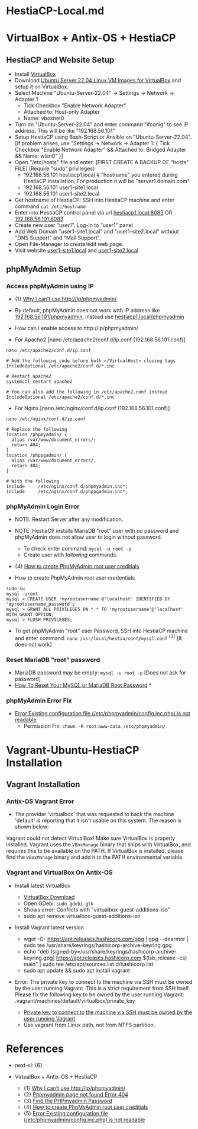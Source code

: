 # HestiaCP-Local.md

# VirtualBox + Antix-OS + HestiaCP

## HestiaCP and Website Setup

* Install [VirtualBox](https://www.virtualbox.org/)
* Download [Ubuntu Server 22.04 Linux VM Images for VirtualBox](https://www.linuxvmimages.com/images/ubuntuserver-2204/) and setup it on VirtualBox.
* Select Machine "Ubuntu-Server-22.04" -> Settings -> Network -> Adapter 1
  * Tick Checkbox "Enable Network Adapter"
  * Attached to: Host-only Adapter
  * Name: vboxnet0
* Turn on "Ubuntu-Server-22.04" and enter command "ifconig" to see IP address. This will be like "192.168.56.101"
* Setup HestiaCP using Bash-Script or Ansible on "Ubuntu-Server-22.04". [If problem arises, use "Settings -> Network -> Adapter 1: { Tick Checkbox "Enable Network Adapter" && Attached to: Bridged Adapter && Name: wlan0" }]
* Open "/etc/hosts" file and enter: [FIRST CREATE A BACKUP OF "hosts" FILE] (Require "sudo" privileges)
  * 192.168.56.101	hestiacp1.local # "hostname" you entered during HestiaCP installation, For production it will be "server1.domain.com"
  * 192.168.56.101	user1-site1.local
  * 192.168.56.101	user1-site2.local
* Get hostname of HestiaCP: SSH into HestiaCP machine and enter command `cat /etc/hostname`
* Enter into HestiaCP control panel via url [hestiacp1.local:8083](http://hestiacp1.local:8083) OR [192.168.56.101:8083](http://192.168.56.101:8083)
* Create new user "user1". Log-in to "user1" panel
* Add Web Domain "user1-site1.local" and "user1-site2.local" without "DNS Support" and "Mail Support".
* Open File-Manager to create/edit web page.
* Visit website [user1-site1.local](http://user1-site1.local) and [user1-site2.local](http://user1-site2.local)

## phpMyAdmin Setup

### Access phpMyAdmin using IP

* {1} [Why I can’t use http://ip/phpmyadmin/](https://hestiacp.com/docs/server-administration/databases.html#why-i-can-t-use-http-ip-phpmyadmin)

* By default, phpMyAdmin does not work with IP address like [192.168.56.101/phpmyadmin](http://192.168.56.101/phpmyadmin/), instead use [hestiacp1.local/phpmyadmin](http://hestiacp1.local/phpmyadmin/)

* How can I enable access to http://ip/phpmyadmin/
* For Apache2 [nano /etc/apache2/conf.d/ip.conf (192.168.56.101.conf)]
```shellscript
nano /etc/apache2/conf.d/ip.conf

# Add the following code before both </VirtualHost> closing tags
IncludeOptional /etc/apache2/conf.d/*.inc

# Restart apache2
systemctl restart apache2

# You can also add the following in /etc/apache2.conf instead
IncludeOptional /etc/apache2/conf.d/*.inc
```
* For Nginx [nano /etc/nginx/conf.d/ip.conf (192.168.56.101.conf)]
```shellscript
nano /etc/nginx/conf.d/ip.conf

# Replace the following
location /phpmyadmin/ {
  alias /var/www/document_errors/;
  return 404;
}
location /phppgadmin/ {
  alias /var/www/document_errors/;
  return 404;
}

# With the following
include     /etc/nginx/conf.d/phpmyadmin.inc*;
include     /etc/nginx/conf.d/phppgadmin.inc*;
```

### phpMyAdmin Login Error

* NOTE: Restart Server after any modification.

* NOTE: HestiaCP installs MariaDB "root" user with no password and phpMyAdmin does not allow user to login without password.
  * To check enter command: `mysql -u root -p`
  * Create user with following commands.

* {4} [How to create PhpMyAdmin root user creditials](https://hestiacp.com/docs/server-administration/databases.html#how-to-create-phpmyadmin-root-user-creditials)
* How to create PhpMyAdmin root user credentials
```shellscript
sudo su
mysql -uroot
mysql > CREATE USER 'myrootusername'@'localhost' IDENTIFIED BY 'myrootusername_password';
mysql > GRANT ALL PRIVILEGES ON *.* TO 'myrootusername'@'localhost' WITH GRANT OPTION;
mysql > FLUSH PRIVILEGES;
```

* To get phpMyAdmin "root" user Password, SSH into HestiaCP machine and enter command: `nano /usr/local/hestia/conf/mysql.conf` <sup>{3}</sup> [It does not work]

### Reset MariaDB "root" password

* MariaDB password may be empty: `mysql -u root -p` [Does not ask for password]
* [How To Reset Your MySQL or MariaDB Root Password](https://www.digitalocean.com/community/tutorials/how-to-reset-your-mysql-or-mariadb-root-password)
  * 

### phpMyAdmin Error Fix

* [Error Existing configuration file (/etc/phpmyadmin/config.inc.php) is not readable](https://forum.hestiacp.com/t/error-existing-configuration-file-etc-phpmyadmin-config-inc-php-is-not-readable/12096)
  * Permission Fix: `chown -R root:www-data /etc/phpmyadmin/`

# Vagrant-Ubuntu-HestiaCP Installation

## Vagrant Installation

### Antix-OS Vagrant Error
* The provider 'virtualbox' that was requested to back the machine
'default' is reporting that it isn't usable on this system. The
reason is shown below:

Vagrant could not detect VirtualBox! Make sure VirtualBox is properly installed.
Vagrant uses the `VBoxManage` binary that ships with VirtualBox, and requires
this to be available on the PATH. If VirtualBox is installed, please find the
`VBoxManage` binary and add it to the PATH environmental variable.

### Vagrant and VirtualBox On Antix-OS
* Install latest VirtualBox
  * [VirtualBox Download](https://download.virtualbox.org/virtualbox/7.0.6/virtualbox-7.0_7.0.6-155176~Debian~bullseye_amd64.deb)
  * Open GDebi: `sudo gdebi-gtk`
  * Shows error: Conflicts with "virtualbox-guest-additions-iso"
  * sudo apt remove virtualbox-guest-additions-iso

* Install Vagrant latest version
  * wget -O- https://apt.releases.hashicorp.com/gpg | gpg --dearmor | sudo tee /usr/share/keyrings/hashicorp-archive-keyring.gpg
  * echo "deb [signed-by=/usr/share/keyrings/hashicorp-archive-keyring.gpg] https://apt.releases.hashicorp.com $(lsb_release -cs) main" | sudo tee /etc/apt/sources.list.d/hashicorp.list
  * sudo apt update && sudo apt install vagrant

* Error: The private key to connect to the machine via SSH must be owned by the user running Vagrant. This is a strict requirement from SSH itself. Please fix the following key to be owned by the user running Vagrant:
.vagrant/machines/default/virtualbox/private_key
  * [Private key to connect to the machine via SSH must be owned by the user running Vagrant](https://stackoverflow.com/questions/35964050/private-key-to-connect-to-the-machine-via-ssh-must-be-owned-by-the-user-running)
  * Use vagrant from Linux path, not from NTFS partition.
  
# References

* next-sl: {6}

* VirtualBox + Antix-OS + HestiaCP
  * {1} [Why I can’t use http://ip/phpmyadmin/](https://hestiacp.com/docs/server-administration/databases.html#why-i-can-t-use-http-ip-phpmyadmin)
  * {2} [Phpmyadmin page not found Error 404](https://forum.hestiacp.com/t/phpmyadmin-page-not-found-error-404/1026)
  * {3} [Find the PHPmyadmin Password](https://forum.hestiacp.com/t/find-the-phpmyadmin-password/1657)
  * {4} [How to create PhpMyAdmin root user creditials](https://hestiacp.com/docs/server-administration/databases.html#how-to-create-phpmyadmin-root-user-creditials)
  * {5} [Error Existing configuration file (/etc/phpmyadmin/config.inc.php) is not readable](https://forum.hestiacp.com/t/error-existing-configuration-file-etc-phpmyadmin-config-inc-php-is-not-readable/12096)

